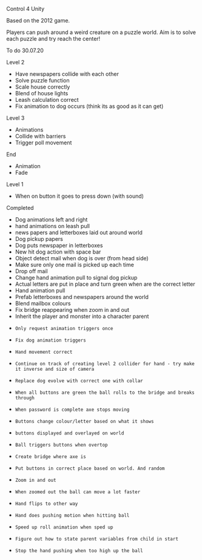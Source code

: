 Control 4 Unity

Based on the 2012 game.

Players can push around a weird creature on a puzzle world. Aim is to solve each puzzle and try reach the center!  

To do
30.07.20

Level 2

- Have newspapers collide with each other
- Solve puzzle function 
- Scale house correctly
- Blend of house lights
- Leash calculation correct
- Fix animation to dog occurs (think its as good as it can get)

Level 3

- Animations
- Collide with barriers
- Trigger poll movement

End

- Animation
- Fade

Level 1

- When on button it goes to press down (with sound)

Completed

- Dog animations left and right
- hand animations on leash pull
- news papers and letterboxes laid out around world
- Dog pickup papers
- Dog puts newspaper in letterboxes
- New hit dog action with space bar
- Object detect mail when dog is over (from head side)
- Make sure only one mail is picked up each time
- Drop off mail
- Change hand animation pull to signal dog pickup
- Actual letters are put in place and turn green when are the correct letter
- Hand animation pull
- Prefab letterboxes and newspapers around the world
- Blend mailbox colours
- Fix bridge reappearing when zoom in and out
- Inherit the player and monster into a character parent
-     Only request animation triggers once
-     Fix dog animation triggers
-     Hand movement correct
-     Continue on track of creating level 2 collider for hand - try make it inverse and size of camera  
-     Replace dog evolve with correct one with collar
-     When all buttons are green the ball rolls to the bridge and breaks through
-     When password is complete axe stops moving
-     Buttons change colour/letter based on what it shows
-     buttons displayed and overlayed on world
-     Ball triggers buttons when overtop
-     Create bridge where axe is
-     Put buttons in correct place based on world. And random
-     Zoom in and out
-     When zoomed out the ball can move a lot faster
-     Hand flips to other way
-     Hand does pushing motion when hitting ball
-     Speed up roll animation when sped up
-     Figure out how to state parent variables from child in start
-     Stop the hand pushing when too high up the ball
